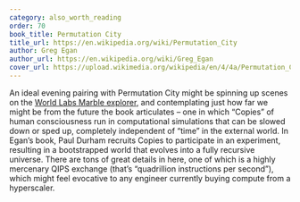 ```yaml
---
category: also_worth_reading
order: 70
book_title: Permutation City
title_url: https://en.wikipedia.org/wiki/Permutation_City
author: Greg Egan
author_url: https://en.wikipedia.org/wiki/Greg_Egan
cover_url: https://upload.wikimedia.org/wikipedia/en/4/4a/Permutation_City_cover.jpg
---
```

An ideal evening pairing with Permutation City might be spinning up scenes on the [World Labs Marble explorer](https://marble.worldlabs.ai/), and contemplating just how far we might be from the future the book articulates – one in which “Copies” of human consciousness run in computational simulations that can be slowed down or sped up, completely independent of “time” in the external world. In Egan’s book, Paul Durham recruits Copies to participate in an experiment, resulting in a bootstrapped world that evolves into a fully recursive universe. There are tons of great details in here, one of which is a highly mercenary QIPS exchange (that’s “quadrillion instructions per second”), which might feel evocative to any engineer currently buying compute from a hyperscaler. 